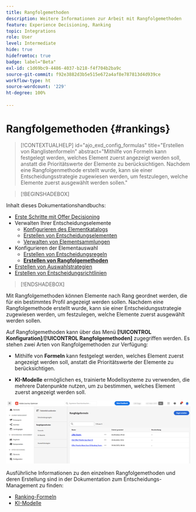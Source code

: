 ```yaml
---
title: Rangfolgemethoden
description: Weitere Informationen zur Arbeit mit Rangfolgemethoden
feature: Experience Decisioning, Ranking
topic: Integrations
role: User
level: Intermediate
hide: true
hidefromtoc: true
badge: label="Beta"
exl-id: c1d69bc9-4486-4037-b218-f4f704b2ba9c
source-git-commit: f92e3882d3b5e515e672a4af8e787813d4d939ce
workflow-type: ht
source-wordcount: '229'
ht-degree: 100%

---
```


# Rangfolgemethoden {#rankings}

>[!CONTEXTUALHELP]
>id="ajo_exd_config_formulas"
>title="Erstellen von Ranglistenformeln"
>abstract="Mithilfe von Formeln kann festgelegt werden, welches Element zuerst angezeigt werden soll, anstatt die Prioritätswerte der Elemente zu berücksichtigen. Nachdem eine Rangfolgenmethode erstellt wurde, kann sie einer Entscheidungsstrategie zugewiesen werden, um festzulegen, welche Elemente zuerst ausgewählt werden sollen."

>[!BEGINSHADEBOX]

Inhalt dieses Dokumentationshandbuchs:

* [Erste Schritte mit Offer Decisioning](gs-experience-decisioning.md)
* Verwalten Ihrer Entscheidungselemente
   * [Konfigurieren des Elementkatalogs](catalogs.md)
   * [Erstellen von Entscheidungselementen](items.md)
   * [Verwalten von Elementsammlungen](collections.md)
* Konfigurieren der Elementauswahl
   * [Erstellen von Entscheidungsregeln](rules.md)
   * **[Erstellen von Rangfolgemethoden](ranking.md)**
* [Erstellen von Auswahlstrategien](selection-strategies.md)
* [Erstellen von Entscheidungsrichtlinien](create-decision.md)

>[!ENDSHADEBOX]

Mit Rangfolgemethoden können Elemente nach Rang geordnet werden, die für ein bestimmtes Profil angezeigt werden sollen. Nachdem eine Rangfolgemethode erstellt wurde, kann sie einer Entscheidungsstrategie zugewiesen werden, um festzulegen, welche Elemente zuerst ausgewählt werden sollen.

Auf Rangfolgemethoden kann über das Menü **[!UICONTROL Konfiguration]**/**[!UICONTROL Rangfolgemethoden]** zugegriffen werden. Es stehen zwei Arten von Rangfolgemethoden zur Verfügung:

* Mithilfe von **Formeln** kann festgelegt werden, welches Element zuerst angezeigt werden soll, anstatt die Prioritätswerte der Elemente zu berücksichtigen.

* **KI-Modelle** ermöglichen es, trainierte Modellsysteme zu verwenden, die mehrere Datenpunkte nutzen, um zu bestimmen, welches Element zuerst angezeigt werden soll.

![](assets/ranking-create.png)

Ausführliche Informationen zu den einzelnen Rangfolgemethoden und deren Erstellung sind in der Dokumentation zum Entscheidungs-Management zu finden:

* [Ranking-Formeln](../offers/ranking/create-ranking-formulas.md)
* [KI-Modelle](../offers/ranking/ai-models.md)
